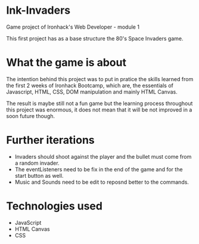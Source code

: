 # Ink-Invaders 

Game project of Ironhack's Web Developer - module 1

This first project has as a base structure the 80's Space Invaders game.

# What the game is about

The intention behind this project was to put in pratice the skills learned from the first 2 weeks of Ironhack Bootcamp, which are, the essentials of Javascript, HTML, CSS, DOM manipulation and mainly HTML Canvas.

The result is maybe still not a fun game but the learning process throughout this project was enormous, it does not mean that it will be not improved in a soon future though.

# Further iterations

- Invaders should shoot against the player and the bullet must come from a random invader.
- The eventListeners need to be fix in the end of the game and for the start button as well.
- Music and Sounds need to be edit to reposnd better to the commands.

# Technologies used

- JavaScript
- HTML Canvas
- CSS